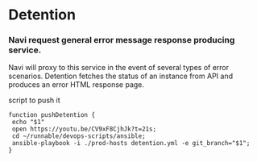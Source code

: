 # Detention

### Navi request general error message response producing service.

Navi will proxy to this service in the event of several types of error scenarios. Detention fetches
the status of an instance from API and produces an error HTML response page.

script to push it
```
function pushDetention {
 echo "$1"
 open https://youtu.be/CV9xF8CjhJk?t=21s; 
 cd ~/runnable/devops-scripts/ansible;
 ansible-playbook -i ./prod-hosts detention.yml -e git_branch="$1";
}
```
